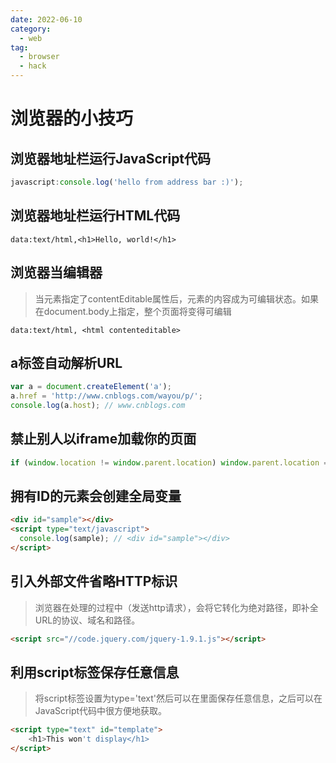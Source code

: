 ```yaml
---
date: 2022-06-10
category:
  - web
tag:
  - browser
  - hack
---
```


# 浏览器的小技巧

## 浏览器地址栏运行JavaScript代码

```js
javascript:console.log('hello from address bar :)');
```

## 浏览器地址栏运行HTML代码

```
data:text/html,<h1>Hello, world!</h1>
```

## 浏览器当编辑器

> 当元素指定了contentEditable属性后，元素的内容成为可编辑状态。如果在document.body上指定，整个页面将变得可编辑

```
data:text/html, <html contenteditable>
```

## a标签自动解析URL

```js
var a = document.createElement('a');
a.href = 'http://www.cnblogs.com/wayou/p/';
console.log(a.host); // www.cnblogs.com
```

## 禁止别人以iframe加载你的页面

```js
if (window.location != window.parent.location) window.parent.location = window.location;
```

## 拥有ID的元素会创建全局变量

```html
<div id="sample"></div>
<script type="text/javascript">
  console.log(sample); // <div id="sample"></div>
</script>
```

## 引入外部文件省略HTTP标识

> 浏览器在处理的过程中（发送http请求），会将它转化为绝对路径，即补全URL的协议、域名和路径。

```html
<script src="//code.jquery.com/jquery-1.9.1.js"></script>
```

## 利用script标签保存任意信息

> 将script标签设置为type='text'然后可以在里面保存任意信息，之后可以在JavaScript代码中很方便地获取。

```html
<script type="text" id="template">
	<h1>This won't display</h1>
</script>
```


